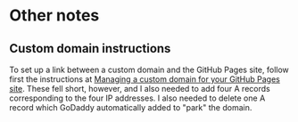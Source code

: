 # Other notes
## Custom domain instructions
To set up a link between a custom domain and the GitHub Pages site, follow first the instructions at [Managing a custom domain for your GitHub Pages site](https://docs.github.com/en/pages/configuring-a-custom-domain-for-your-github-pages-site/managing-a-custom-domain-for-your-github-pages-site). These fell short, however, and I also needed to add four A records corresponding to the four IP addresses. I also needed to delete one A record which GoDaddy automatically added to "park" the domain. 